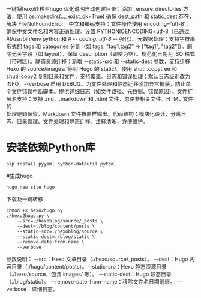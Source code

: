 一键将hexo转移至hugo
优化说明自动创建目录：添加 _ensure_directories 方法，使用 os.makedirs(..., exist_ok=True) 确保 dest_path 和 static_dest 存在，解决 FileNotFoundError。中文和编码支持：文件操作使用 encoding='utf-8'，确保中文文件名和内容正确处理。设置 PYTHONIOENCODING=utf-8（已通过 #!/usr/bin/env python 和 # -*- coding: utf-8 -*- 强化）。元数据处理：支持字符串形式的 tags 和 categories 分割（如 tags: "tag1,tag2" → ["tag1", "tag2"]）。删除无关字段（如 layout），保留 description（即使为空）。规范化日期为 ISO 格式（带时区）。静态资源迁移：新增 --static-src 和 --static-dest 参数，支持迁移 Hexo 的 source/images/ 等到 Hugo 的 static/。使用 shutil.copytree 和 shutil.copy2 复制目录和文件，支持覆盖。日志和错误处理：默认日志级别改为 INFO，--verbose 启用 DEBUG。为文件处理和静态迁移添加异常捕获，防止单个文件错误中断脚本。提供详细日志（如文件路径、元数据、错误原因）。文件扩展名支持：支持 .md、.markdown 和 .html 文件，忽略非相关文件。HTML 文件的 <br /> 处理逻辑保留，Markdown 文件按原样输出。代码结构：模块化设计，分离日志、目录管理、文件处理和静态迁移。注释清晰，方便维护。

# 安装依赖Python库

```
pip install pyyaml python-dateutil pytoml

```
#生成hugo
```
hugo new site hugo
```

下载及一键转移

```
chmod +x hexo2hugo.py
./hexo2hugo.py \
    --src=./hexoblog/source/_posts \
    --dest=./blog/content/posts \
    --static-src=./hexoblog/source \
    --static-dest=./blog/static \
    --remove-date-from-name \
    --verbose

```
参数说明：
--src：Hexo 文章目录（./hexo/source/_posts）。
--dest：Hugo 内容目录（./hugo/content/posts）。--static-src：Hexo 静态资源目录（./hexo/source，包含 images/ 等）。
--static-dest：Hugo 静态目录（./blog/static）。
--remove-date-from-name：移除文件名日期前缀。
--verbose：详细日志。